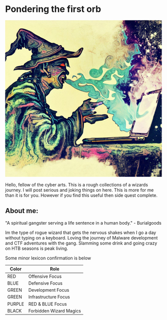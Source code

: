 # Pondering the first orb

![Wizard Intro](attachments/Wickedwizard.jpeg)

Hello, fellow of the cyber arts. This is a rough collections of a wizards journey. I will post serious and joking things on here. This is more for me than it is for you. However if you find this useful then side quest complete.

## About me:

"A spiritual gangster serving a life sentence in a human body." - Burialgoods

Im the type of rogue wizard that gets the nervous shakes when I go a day without typing on a keyboard. Loving the journey of Malware development and CTF adventures with the gang. Slamming some drink and going crazy on HTB seasons is peak living.

Some minor lexicon confirmation is below

| Color  | Role                    |
| ------ | ----------------------- |
| RED    | Offensive Focus         |
| BLUE   | Defensive Focus         |
| GREEN  | Development Focus       |
| GREEN  | Infrastructure Focus    |
| PURPLE | RED & BLUE Focus        |
| BLACK  | Forbidden Wizard Magics |
